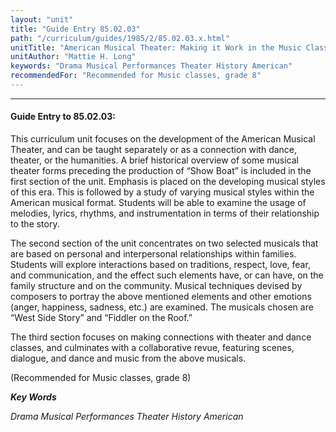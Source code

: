 ```yaml
---
layout: "unit"
title: "Guide Entry 85.02.03"
path: "/curriculum/guides/1985/2/85.02.03.x.html"
unitTitle: "American Musical Theater: Making it Work in the Music Classroom"
unitAuthor: "Mattie H. Long"
keywords: "Drama Musical Performances Theater History American"
recommendedFor: "Recommended for Music classes, grade 8"
---
```

<body>
<hr/>
 <h4>
  Guide Entry to 85.02.03:
 </h4>
 This curriculum unit focuses on the development of the American Musical Theater, and can be taught separately or as a connection with dance, theater, or the humanities. A brief historical overview of some musical theater forms preceding the production of “Show Boat” is included in the first section of the unit. Emphasis is placed on the developing musical styles of this era. This is followed by a study of varying musical styles within the American musical format. Students will be able to examine the usage of melodies, lyrics, rhythms, and instrumentation in terms of their relationship to the story.
 <p>
  The second section of the unit concentrates on two selected musicals that are based on personal and interpersonal relationships within families. Students will explore interactions based on traditions, respect, love, fear, and communication, and the effect such elements have, or can have, on the family structure and on the community. Musical techniques devised by composers to portray the above mentioned elements and other emotions (anger, happiness, sadness, etc.) are examined. The musicals chosen are “West Side Story” and “Fiddler on the Roof.”
 </p>
 <p>
  The third section focuses on making connections with theater and dance classes, and culminates with a collaborative revue, featuring scenes, dialogue, and dance and music from the above musicals.
 </p>
 <p>
  (Recommended for Music classes, grade 8)
 </p>
<p>
  <b>
   <i>
    Key Words
   </i>
  </b>
  <br/>
 </p>
 <p>
  <i>
   Drama Musical Performances Theater History American
  </i>
 </p>

</body>